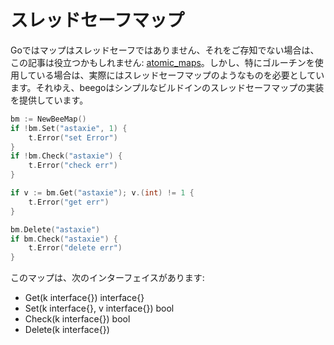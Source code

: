# スレッドセーフマップ

Goではマップはスレッドセーフではありません、それをご存知でない場合は、この記事は役立つかもしれません: [atomic_maps](http://golang.org/doc/faq#atomic_map)。しかし、特にゴルーチンを使用している場合は、実際にはスレッドセーフマップのようなものを必要としています。それゆえ、beegoはシンプルなビルドインのスレッドセーフマップの実装を提供しています。

```go
bm := NewBeeMap()
if !bm.Set("astaxie", 1) {
	t.Error("set Error")
}
if !bm.Check("astaxie") {
	t.Error("check err")
}

if v := bm.Get("astaxie"); v.(int) != 1 {
	t.Error("get err")
}

bm.Delete("astaxie")
if bm.Check("astaxie") {
	t.Error("delete err")
}
```

このマップは、次のインターフェイスがあります:

- Get(k interface{}) interface{}
- Set(k interface{}, v interface{}) bool
- Check(k interface{}) bool
- Delete(k interface{})
